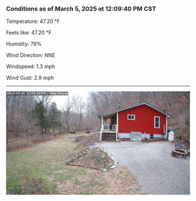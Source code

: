 ### Conditions as of March 5, 2025 at 12:09:40 PM CST 

Temperature: 47.20 &deg;F

Feels like: 47.20 &deg;F

Humidity: 79%

Wind Direction: NNE

Windspeed: 1.3 mph

Wind Gust: 2.9 mph

---

<img src="./images/latest.jpeg"/>


